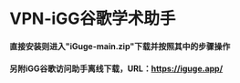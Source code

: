 # VPN-iGG谷歌学术助手

#### 直接安装则进入"iGuge-main.zip"下载并按照其中的步骤操作

#### 另附iGG谷歌访问助手离线下载，URL：https://iguge.app/
